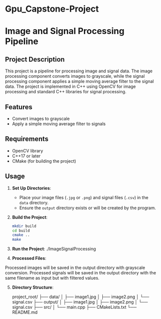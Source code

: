 # Gpu_Capstone-Project

# Image and Signal Processing Pipeline

## Project Description

This project is a pipeline for processing image and signal data. The image processing component converts images to grayscale, while the signal processing component applies a simple moving average filter to the signal data. The project is implemented in C++ using OpenCV for image processing and standard C++ libraries for signal processing.

## Features

- Convert images to grayscale
- Apply a simple moving average filter to signals

## Requirements

- OpenCV library
- C++17 or later
- CMake (for building the project)

## Usage

1. **Set Up Directories**:
   - Place your image files (`.jpg` or `.png`) and signal files (`.csv`) in the `data` directory.
   - Ensure the `output` directory exists or will be created by the program.

2. **Build the Project**:
   ```sh
   mkdir build
   cd build
   cmake ..
   make
3. **Run the Project**:
   ./ImageSignalProcessing

4. **Processed Files**:

Processed images will be saved in the output directory with grayscale conversion.
Processed signals will be saved in the output directory with the same filename as input but with filtered values.

5. **Directory Structure**:

     project_root/
├── data/
│   ├── image1.jpg
│   ├── image2.png
│   └── signal.csv
├── output/
│   ├── image1.jpg
│   ├── image2.png
│   └── signal.csv
├── src/
│   └── main.cpp
├── CMakeLists.txt
└── README.md


